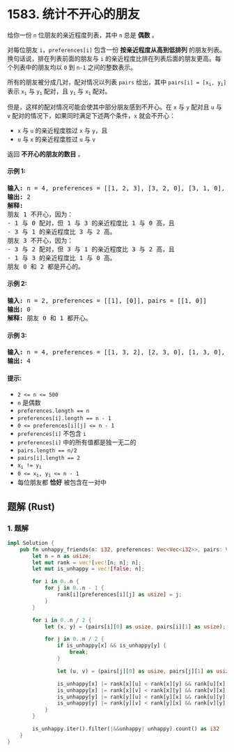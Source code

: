 # 1583. 统计不开心的朋友
给你一份 `n` 位朋友的亲近程度列表，其中 `n` 总是 **偶数** 。

对每位朋友 `i`，`preferences[i]` 包含一份 **按亲近程度从高到低排列** 的朋友列表。换句话说，排在列表前面的朋友与 `i` 的亲近程度比排在列表后面的朋友更高。每个列表中的朋友均以 `0` 到 `n-1` 之间的整数表示。

所有的朋友被分成几对，配对情况以列表 `pairs` 给出，其中 <code>pairs[i] = [x<sub>i</sub>, y<sub>i</sub>]</code> 表示 <code>x<sub>i</sub></code> 与 <code>y<sub>i</sub></code> 配对，且 <code>y<sub>i</sub></code> 与 <code>x<sub>i</sub></code> 配对。

但是，这样的配对情况可能会使其中部分朋友感到不开心。在 `x` 与 `y` 配对且 `u` 与 `v` 配对的情况下，如果同时满足下述两个条件，`x` 就会不开心：
* `x` 与 `u` 的亲近程度胜过 `x` 与 `y`，且
* `u` 与 `x` 的亲近程度胜过 `u` 与 `v`

返回 **不开心的朋友的数目** 。

#### 示例 1:
<pre>
<strong>输入:</strong> n = 4, preferences = [[1, 2, 3], [3, 2, 0], [3, 1, 0], [1, 2, 0]], pairs = [[0, 1], [2, 3]]
<strong>输出:</strong> 2
<strong>解释:</strong>
朋友 1 不开心，因为：
- 1 与 0 配对，但 1 与 3 的亲近程度比 1 与 0 高，且
- 3 与 1 的亲近程度比 3 与 2 高。
朋友 3 不开心，因为：
- 3 与 2 配对，但 3 与 1 的亲近程度比 3 与 2 高，且
- 1 与 3 的亲近程度比 1 与 0 高。
朋友 0 和 2 都是开心的。
</pre>

#### 示例 2:
<pre>
<strong>输入:</strong> n = 2, preferences = [[1], [0]], pairs = [[1, 0]]
<strong>输出:</strong> 0
<strong>解释:</strong> 朋友 0 和 1 都开心。
</pre>

#### 示例 3:
<pre>
<strong>输入:</strong> n = 4, preferences = [[1, 3, 2], [2, 3, 0], [1, 3, 0], [0, 2, 1]], pairs = [[1, 3], [0, 2]]
<strong>输出:</strong> 4
</pre>

#### 提示:
* `2 <= n <= 500`
* `n` 是偶数
* `preferences.length == n`
* `preferences[i].length == n - 1`
* `0 <= preferences[i][j] <= n - 1`
* `preferences[i]` 不包含 `i`
* `preferences[i]` 中的所有值都是独一无二的
* `pairs.length == n/2`
* `pairs[i].length == 2`
* <code>x<sub>i</sub> != y<sub>i</sub></code>
* <code>0 <= x<sub>i</sub>, y<sub>i</sub> <= n - 1</code>
* 每位朋友都 **恰好** 被包含在一对中

## 题解 (Rust)

### 1. 题解
```Rust
impl Solution {
    pub fn unhappy_friends(n: i32, preferences: Vec<Vec<i32>>, pairs: Vec<Vec<i32>>) -> i32 {
        let n = n as usize;
        let mut rank = vec![vec![n; n]; n];
        let mut is_unhappy = vec![false; n];

        for i in 0..n {
            for j in 0..n - 1 {
                rank[i][preferences[i][j] as usize] = j;
            }
        }

        for i in 0..n / 2 {
            let (x, y) = (pairs[i][0] as usize, pairs[i][1] as usize);

            for j in 0..n / 2 {
                if is_unhappy[x] && is_unhappy[y] {
                    break;
                }

                let (u, v) = (pairs[j][0] as usize, pairs[j][1] as usize);

                is_unhappy[x] |= rank[x][u] < rank[x][y] && rank[u][x] < rank[u][v];
                is_unhappy[x] |= rank[x][v] < rank[x][y] && rank[v][x] < rank[v][u];
                is_unhappy[y] |= rank[y][u] < rank[y][x] && rank[u][y] < rank[u][v];
                is_unhappy[y] |= rank[y][v] < rank[y][x] && rank[v][y] < rank[v][u];
            }
        }

        is_unhappy.iter().filter(|&&unhappy| unhappy).count() as i32
    }
}
```
